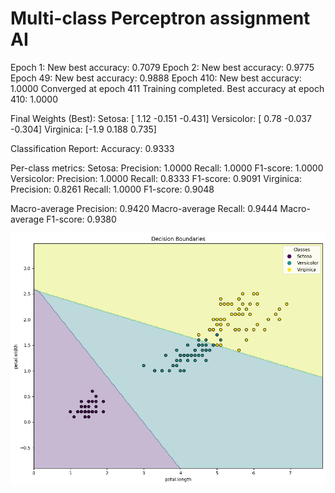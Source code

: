 # Multi-class Perceptron assignment AI
Epoch 1: New best accuracy: 0.7079
Epoch 2: New best accuracy: 0.9775
Epoch 49: New best accuracy: 0.9888
Epoch 410: New best accuracy: 1.0000
Converged at epoch 411
Training completed. Best accuracy at epoch 410: 1.0000

Final Weights (Best):
Setosa: [ 1.12  -0.151 -0.431]
Versicolor: [ 0.78  -0.037 -0.304]
Virginica: [-1.9    0.188  0.735]

Classification Report:
Accuracy: 0.9333

Per-class metrics:
Setosa:
  Precision: 1.0000
  Recall: 1.0000
  F1-score: 1.0000
Versicolor:
  Precision: 1.0000
  Recall: 0.8333
  F1-score: 0.9091
Virginica:
  Precision: 0.8261
  Recall: 1.0000
  F1-score: 0.9048

Macro-average Precision: 0.9420
Macro-average Recall: 0.9444
Macro-average F1-score: 0.9380

![Decision Boundary](download.png)

